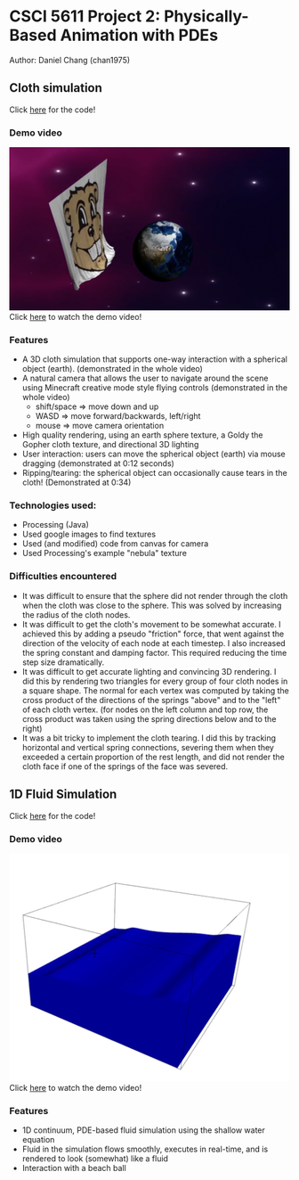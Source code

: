 # CSCI 5611 Project 2: Physically-Based Animation with PDEs
Author: Daniel Chang (chan1975)

## Cloth simulation

Click [here](https://github.com/danielchang2002/5611_projects/tree/main/project2/cloth) for the code!

### Demo video

![img](https://raw.githubusercontent.com/danielchang2002/5611_PDE/main/cloth.png)
Click [here](https://www.youtube.com/watch?v=FkDdmKzh4CU&ab_channel=DanielChang) to watch the demo video!

### Features
- A 3D cloth simulation that supports one-way interaction with a spherical object (earth). (demonstrated in the whole video)
- A natural camera that allows the user to navigate around the scene using Minecraft creative mode style flying controls (demonstrated in the whole video)
  - shift/space => move down and up
  - WASD => move forward/backwards, left/right
  - mouse => move camera orientation
- High quality rendering, using an earth sphere texture, a Goldy the Gopher cloth texture, and directional 3D lighting
- User interaction: users can move the spherical object (earth) via mouse dragging (demonstrated at 0:12 seconds)
- Ripping/tearing: the spherical object can occasionally cause tears in the cloth! (Demonstrated at 0:34)

### Technologies used:
- Processing (Java)
- Used google images to find textures
- Used (and modified) code from canvas for camera
- Used Processing's example "nebula" texture

### Difficulties encountered
- It was difficult to ensure that the sphere did not render through the cloth when the cloth was close to the sphere. This was solved by increasing the radius of the cloth nodes.
- It was difficult to get the cloth's movement to be somewhat accurate. I achieved this by adding a pseudo "friction" force, that went against the direction of the velocity of each node at each timestep. I also increased the spring constant and damping factor. This required reducing the time step size dramatically.
- It was difficult to get accurate lighting and convincing 3D rendering. I did this by rendering two triangles for every group of four cloth nodes in a square shape. The normal for each vertex was computed by taking the cross product of the directions of the springs "above" and to the "left" of each cloth vertex. (for nodes on the left column and top row, the cross product was taken using the spring directions below and to the right)
- It was a bit tricky to implement the cloth tearing. I did this by tracking horizontal and vertical spring connections, severing them when they exceeded a certain proportion of the rest length, and did not render the cloth face if one of the springs of the face was severed.

## 1D Fluid Simulation

Click [here](https://github.com/danielchang2002/5611_projects/tree/main/project2/fluid) for the code!

### Demo video

![img](https://raw.githubusercontent.com/danielchang2002/5611_PDE/main/fluid.png)
Click [here](https://www.youtube.com/watch?v=FkDdmKzh4CU&ab_channel=DanielChang) to watch the demo video!

### Features
- 1D continuum, PDE-based fluid simulation using the shallow water equation
- Fluid in the simulation flows smoothly, executes in real-time, and is rendered to look (somewhat) like a fluid
- Interaction with a beach ball
